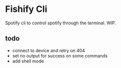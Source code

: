 # Fishify Cli

Spotify cli to control spotify through the terminal. WIP.

## todo
- connect to device and retry on 404
- set no output for success on some commands
- add shell mode
